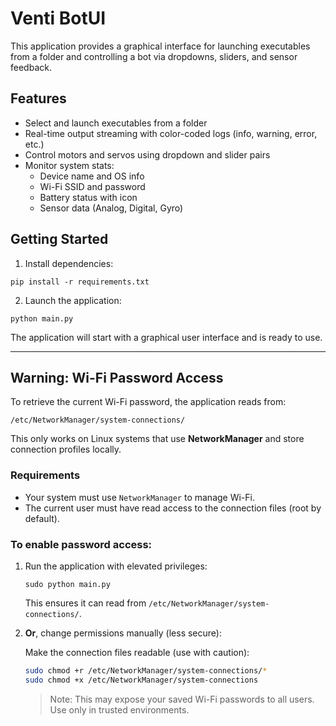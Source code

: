 # Venti BotUI

This application provides a graphical interface for launching executables from a folder and controlling a bot via dropdowns, sliders, and sensor feedback.

## Features

- Select and launch executables from a folder
- Real-time output streaming with color-coded logs (info, warning, error, etc.)
- Control motors and servos using dropdown and slider pairs
- Monitor system stats:
  - Device name and OS info
  - Wi-Fi SSID and password
  - Battery status with icon
  - Sensor data (Analog, Digital, Gyro)

## Getting Started

1. Install dependencies:

```
pip install -r requirements.txt
```

2. Launch the application:

```
python main.py
```

The application will start with a graphical user interface and is ready to use.

---

## Warning: Wi-Fi Password Access

To retrieve the current Wi-Fi password, the application reads from:

```
/etc/NetworkManager/system-connections/
```

This only works on Linux systems that use **NetworkManager** and store connection profiles locally.

### Requirements

- Your system must use `NetworkManager` to manage Wi-Fi.
- The current user must have read access to the connection files (root by default).

### To enable password access:

1. Run the application with elevated privileges:

   ```
   sudo python main.py
   ```

   This ensures it can read from `/etc/NetworkManager/system-connections/`.

2. **Or**, change permissions manually (less secure):

   Make the connection files readable (use with caution):

   ```bash
   sudo chmod +r /etc/NetworkManager/system-connections/*
   sudo chmod +x /etc/NetworkManager/system-connections
   ```

   > Note: This may expose your saved Wi-Fi passwords to all users. Use only in trusted environments.
